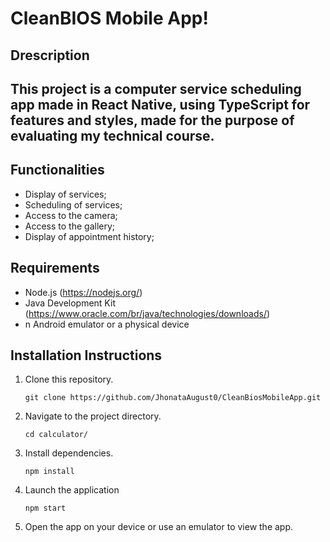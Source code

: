 # CleanBIOS Mobile App! 

## Drescription

## This project is a computer service scheduling app made in React Native, using TypeScript for features and styles, made for the purpose of evaluating my technical course.

## Functionalities

- Display of services;
- Scheduling of services;
- Access to the camera;
- Access to the gallery;
- Display of appointment history;

## Requirements

- Node.js (https://nodejs.org/)
- Java Development Kit (https://www.oracle.com/br/java/technologies/downloads/)
- n Android emulator or a physical device
  
## Installation Instructions

1. Clone this repository.
   ```
   git clone https://github.com/JhonataAugust0/CleanBiosMobileApp.git
   ```
2. Navigate to the project directory.
   ```
   cd calculator/
   ```
3. Install dependencies.
   ```
   npm install
   ```
4. Launch the application
   ```
   npm start
   ```
5. Open the app on your device or use an emulator to view the app.

